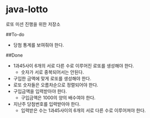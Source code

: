 # java-lotto
로또 미션 진행을 위한 저장소

##To-do
 - 당첨 통계를 보여줘야 한다.

 
##Done
 - 1과45사이 6개의 서로 다른 수로 이루어진 로또를 생성해야 한다.
    - 숫자가 서로 중복되어서는 안된다.
 - 구입한 금액에 맞게 로또를 생성해야 한다.
 - 로또 숫자들은 오름차순으로 정렬되어야 한다.
 - 구입금액을 입력받아야 한다.
   - 구입금액은 1000의 양의 배수여야 한다.
 - 지난주 당첨번호를 입력받아야 한다.
   - 입력받은 수는 1과45사이의 6개의 서로 다른 수로 이루어져야 한다.